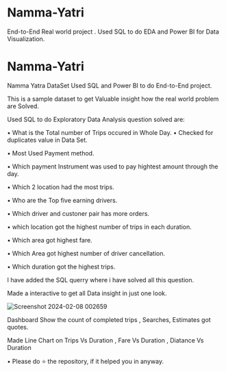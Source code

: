 # Namma-Yatri
End-to-End Real world project . Used   SQL to do EDA and Power BI for Data Visualization.

# Namma-Yatri
Namma Yatra DataSet Used SQL and Power BI to do End-to-End project.

This is a sample dataset to get Valuable insight how the real world problem are Solved.

Used SQL to do Exploratory Data Analysis question solved are:

• What is the Total number of Trips occured in Whole Day.
• Checked for duplicates value in Data Set.

• Most Used Payment method.

• Which payment Instrument was used to pay hightest amount through the day.

• Which 2 location had the most trips.

• Who are the Top five earning drivers.

• Which driver and custoner pair has more orders.

• which location got the highest number of trips in each duration.

• Which area got highest fare.

• Which Area got highest number of driver cancellation.

• Which duration got the highest trips.

I have added the SQL querry where i have solved all this question.


Made a interactive to get all Data insight in just one look.

![Screenshot 2024-02-08 002659](https://github.com/NikhilPaliwal11/Namma-Yatri/assets/61961464/84925897-3796-4a85-8510-897cda4b0c15)


Dashboard Show the count of completed trips , Searches, Estimates got quotes.

Made Line Chart on Trips Vs Duration , 
Fare Vs Duration , 
Diatance Vs Duration

• Please do ⭐ the repository, if it helped you in anyway.

